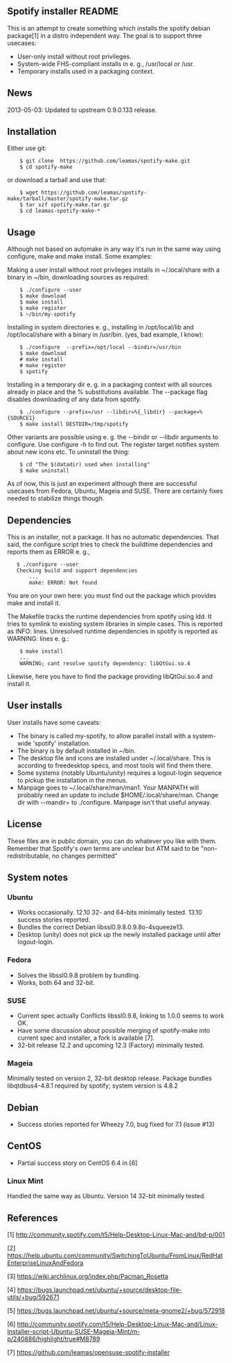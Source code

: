 ## Spotify installer README

This is an attempt to create something which installs the spotify
debian package[1] in a distro independent way. The goal is to support
three usecases:

  - User-only install without root privileges.
  - System-wide FHS-compliant installs in e. g., /usr/local or /usr.
  - Temporary installs used in a packaging context.

## News

2013-05-03: Updated to upstream 0.9.0.133 release.

## Installation

Either use git:
```
    $ git clone  https://github.com/leamas/spotify-make.git
    $ cd spotify-make
```
or download a tarball and use that:
```
    $ wget https://github.com/leamas/spotify-make/tarball/master/spotify-make.tar.gz
    $ tar xzf spotify-make.tar.gz
    $ cd leamas-spotify-make-*
```

## Usage

Although not based on automake in any way it's run in the same way
using configure, make and make install. Some examples:

Making a user install without root privileges installs in
~/.local/share with a binary in ~/bin, downloading sources
as required:
```
    $ ./configure --user
    $ make download
    $ make install
    $ make register
    $ ~/bin/my-spotify
```
Installing in system directories e. g., installing in /opt/local/lib and
/opt/local/share with a binary in /usr/bin. (yes, bad example, I know):
```
    $ ./configure  --prefix=/opt/local --bindir=/usr/bin
    $ make download
    # make install
    # make register
    $ spotify
```
Installing in a temporary dir e. g. in a packaging context with all
sources already in place and the % substitutions available. The
--package flag disables downloading of any data from spotify.
```
    $ ./configure --prefix=/usr --libdir=%{_libdir} --package=%{SOURCE1}
    $ make install DESTDIR=/tmp/spotify
```
Other variants are possible using e. g. the --bindir or --libdir
arguments to configure. Use configure -h to find out. The register
target notifies system about new icons etc. To uninstall the thing:
```
    $ cd "The $(datadir) used when installing"
    $ make uninstall
```
As of now, this is just an experiment although there are successful usecases
from Fedora, Ubuntu, Mageia and SUSE. There are certainly fixes needed to
stabilize things though.

## Dependencies

This is an installer, not a package. It has no automatic dependencies.
That said, the configure script tries to check the buildtime dependencies
and reports them as ERROR e. g.,
```
   $ ./configure --user
   Checking build and support dependencies
       ...
       make: ERROR: Not found
```
You are on your own here: you must find out the package which provides
make and install it.

The Makefile tracks the runtime dependencies from spotify using ldd. It
tries to symlink to existing system libraries in simple cases. This is
reported as INFO: lines. Unresolved runtime dependencies in spotify is
reported as WARNING: lines e. g.:
```
    $ make install
    ...
    WARNING; cant resolve spotify dependency: libQtGui.so.4
```
Likewise, here you have to find the package providing libQtGui.so.4
and install it.

## User installs

User installs have some caveats:

- The binary is called my-spotify, to allow parallel install with a
  system-wide 'spotify' installation.
- The binary is by default installed in ~/bin.
- The desktop file  and icons are installed under ~/.local/share. This is
  according to freedesktop specs, and most tools will find them there.
- Some systems (notably Ubuntu/unity) requires a logout-login sequence to
  pickup the installation in the menus.
- Manpage goes to ~/.local/share/man/man1. Your MANPATH will probably need
  an update to include  $HOME/.local/share/man. Change dir with --mandir=
  to ./configure. Manpage isn't that useful anyway.

## License

These files are in public domain, you can do whatever you like with them.
Remember that Spotify's own terms are unclear but ATM said to be
"non-redistributable, no changes permitted"

## System notes

### Ubuntu
- Works occasionally. 12.10 32- and 64-bits minimally tested.
  13.10 success stories reported.
- Bundles the correct Debian libssl0.9.8.0.9.8o-4squeeze13.
- Desktop (unity) does not pick up the newly installed package until
  after logout-login.

### Fedora
- Solves the libssl0.9.8 problem by bundling.
- Works, both 64 and 32-bit.

### SUSE
- Current spec actually Conflicts libssl0.9.8, linking to 1.0.0 seems
  to work OK.
- Have some discussion about possible merging of spotify-make into current spec
  and installer, a fork is available [7].
- 32-bit release 12.2 and upcoming 12.3 (Factory) minimally tested.

### Mageia
Minimally tested on version 2, 32-bit desktop release. Package bundles
libqtdbus4-4.8.1 required by spotify; system version is 4.8.2

## Debian
- Success stories reported for Wheezy 7.0, bug fixed for 7.1 (issue #13)

## CentOS
- Partial success story on CentOS 6.4 in [6]

### Linux Mint
Handled the same way as Ubuntu. Version 14 32-bit minimally tested.

## References

[1] http://community.spotify.com/t5/Help-Desktop-Linux-Mac-and/bd-p/001

[2] https://help.ubuntu.com/community/SwitchingToUbuntu/FromLinux/RedHatEnterpriseLinuxAndFedora

[3] https://wiki.archlinux.org/index.php/Pacman_Rosetta

[4] https://bugs.launchpad.net/ubuntu/+source/desktop-file-utils/+bug/592671

[5] https://bugs.launchpad.net/ubuntu/+source/meta-gnome2/+bug/572918

[6] http://community.spotify.com/t5/Help-Desktop-Linux-Mac-and/Linux-Installer-script-Ubuntu-SUSE-Mageia-Mint/m-p/240886/highlight/true#M8789

[7] https://github.com/leamas/opensuse-spotify-installer
